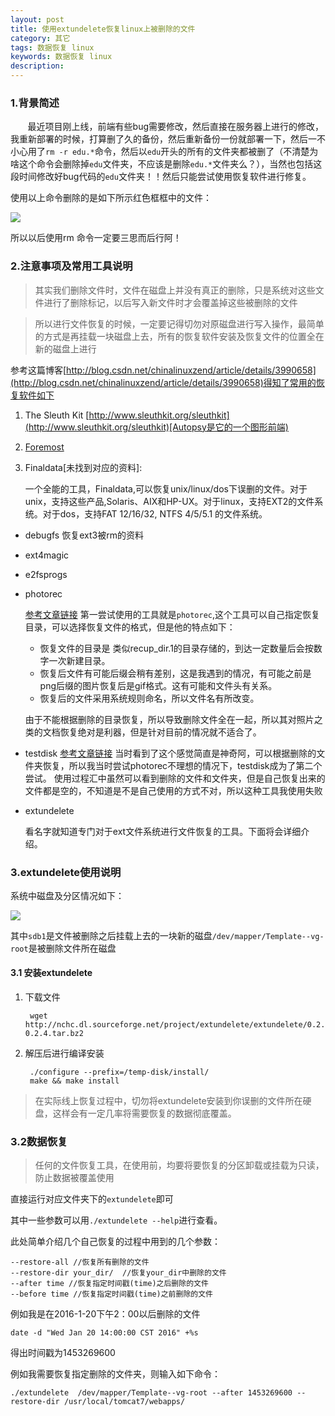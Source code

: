 ```yaml
---
layout: post
title: 使用extundelete恢复linux上被删除的文件
category: 其它
tags: 数据恢复 linux
keywords: 数据恢复 linux
description: 
---
```



### 1.背景简述

&#160; &#160; &#160; &#160;最近项目刚上线，前端有些bug需要修改，然后直接在服务器上进行的修改，我重新部署的时候，打算删了久的备份，然后重新备份一份就部署一下，然后一不小心用了`rm -r edu.*`命令，然后以`edu`开头的所有的文件夹都被删了（不清楚为啥这个命令会删除掉`edu`文件夹，不应该是删除`edu.*`文件夹么？），当然也包括这段时间修改好bug代码的`edu`文件夹！！然后只能尝试使用恢复软件进行修复。

使用以上命令删除的是如下所示红色框框中的文件：

![](http://i.imgur.com/PEPATJV.png)


所以以后使用rm 命令一定要三思而后行阿！

### 2.注意事项及常用工具说明

> 其实我们删除文件时，文件在磁盘上并没有真正的删除，只是系统对这些文件进行了删除标记，以后写入新文件时才会覆盖掉这些被删除的文件 

> 所以进行文件恢复的时候，一定要记得切勿对原磁盘进行写入操作，最简单的方式是再挂载一块磁盘上去，所有的恢复软件安装及恢复文件的位置全在新的磁盘上进行


参考这篇博客[http://blog.csdn.net/chinalinuxzend/article/details/3990658](http://blog.csdn.net/chinalinuxzend/article/details/3990658)得知了常用的恢复软件如下

1. The Sleuth Kit [http://www.sleuthkit.org/sleuthkit](http://www.sleuthkit.org/sleuthkit)[Autopsy是它的一个图形前端)
2. [Foremost](http://foremost.sourceforge.net)
3. Finaldata[未找到对应的资料]:

	一个全能的工具，Finaldata,可以恢复unix/linux/dos下误删的文件。对于unix，支持这些产品,Solaris、AIX和HP-UX。对于linux，支持EXT2的文件系统。对于dos，支持FAT 12/16/32, NTFS 4/5/5.1 的文件系统。
- debugfs 恢复ext3被rm的资料
- ext4magic
- e2fsprogs
- photorec 

	[参考文章链接](http://www.91cto.com.cn/detail/udepnxs/)
	第一尝试使用的工具就是`photorec`,这个工具可以自己指定恢复目录，可以选择恢复文件的格式，但是他的特点如下：
	- 恢复文件的目录是 类似recup_dir.1的目录存储的，到达一定数量后会按数字一次新建目录。
	- 恢复后文件有可能后缀会稍有差别，这是我遇到的情况，有可能之前是png后缀的图片恢复后是gif格式。这有可能和文件头有关系。
	- 恢复后的文件采用系统规则命名，所以文件名有所改变。
	
	由于不能根据删除的目录恢复，所以导致删除文件全在一起，所以其对照片之类的文档恢复绝对是利器，但是针对目前的情况就不适合了。

- testdisk
	[参考文章链接](http://www.91cto.com.cn/detail/udepnxs/)
	当时看到了这个感觉简直是神奇阿，可以根据删除的文件夹恢复，所以我当时尝试photorec不理想的情况下，testdisk成为了第二个尝试。
    使用过程汇中虽然可以看到删除的文件和文件夹，但是自己恢复出来的文件都是空的，不知道是不是自己使用的方式不对，所以这种工具我使用失败
- extundelete
	
	看名字就知道专门对于ext文件系统进行文件恢复的工具。下面将会详细介绍。

### 3.extundelete使用说明

系统中磁盘及分区情况如下：

![](http://i.imgur.com/3XDcdJW.jpg)

其中`sdb1`是文件被删除之后挂载上去的一块新的磁盘`/dev/mapper/Template--vg-root`是被删除文件所在磁盘

#### 3.1 安装extundelete

1. 下载文件 	

		wget http://nchc.dl.sourceforge.net/project/extundelete/extundelete/0.2.4/extundelete-0.2.4.tar.bz2

2. 解压后进行编译安装

		./configure --prefix=/temp-disk/install/
		make && make install

> 在实际线上恢复过程中，切勿将extundelete安装到你误删的文件所在硬盘，这样会有一定几率将需要恢复的数据彻底覆盖。

### 3.2数据恢复

> 任何的文件恢复工具，在使用前，均要将要恢复的分区卸载或挂载为只读，防止数据被覆盖使用

直接运行对应文件夹下的`extundelete`即可

其中一些参数可以用`./extundelete --help`进行查看。

此处简单介绍几个自己恢复的过程中用到的几个参数：

	--restore-all //恢复所有删除的文件
	--restore-dir your_dir/  //恢复your_dir中删除的文件
	--after time //恢复指定时间戳(time)之后删除的文件
	--before time //恢复指定时间戳(time)之前删除的文件

例如我是在2016-1-20下午2：00以后删除的文件

	date -d "Wed Jan 20 14:00:00 CST 2016" +%s

得出时间戳为1453269600

例如我需要恢复指定删除的文件夹，则输入如下命令：

	./extundelete  /dev/mapper/Template--vg-root --after 1453269600 --restore-dir /usr/local/tomcat7/webapps/